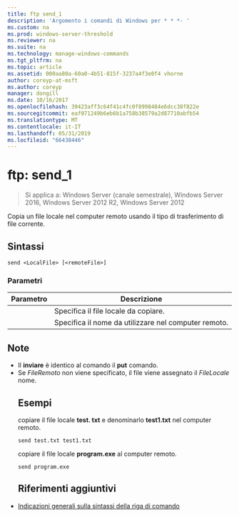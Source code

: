 ```yaml
---
title: ftp send_1
description: 'Argomento i comandi di Windows per * * *- '
ms.custom: na
ms.prod: windows-server-threshold
ms.reviewer: na
ms.suite: na
ms.technology: manage-windows-commands
ms.tgt_pltfrm: na
ms.topic: article
ms.assetid: 000aa80a-60a0-4b51-815f-3237a4f3e0f4 vhorne
author: coreyp-at-msft
ms.author: coreyp
manager: dongill
ms.date: 10/16/2017
ms.openlocfilehash: 39423aff3c64f41c4fc0f8998484e6dcc38f822e
ms.sourcegitcommit: eaf071249b6eb6b1a758b38579a2d87710abfb54
ms.translationtype: MT
ms.contentlocale: it-IT
ms.lasthandoff: 05/31/2019
ms.locfileid: "66438446"
---
```

# <a name="ftp-send1"></a>ftp: send_1

>Si applica a: Windows Server (canale semestrale), Windows Server 2016, Windows Server 2012 R2, Windows Server 2012

Copia un file locale nel computer remoto usando il tipo di trasferimento di file corrente.   
## <a name="syntax"></a>Sintassi  
```  
send <LocalFile> [<remoteFile>]  
```  
### <a name="parameters"></a>Parametri  

|  Parametro   |                    Descrizione                    |
|--------------|---------------------------------------------------|
| <LocalFile>  |         Specifica il file locale da copiare.         |
| <remoteFile> | Specifica il nome da utilizzare nel computer remoto. |

## <a name="remarks"></a>Note  
- Il **inviare** è identico al comando il **put** comando.  
- Se *FileRemoto* non viene specificato, il file viene assegnato il *FileLocale* nome.  
  ## <a name="BKMK_Examples"></a>Esempi  
  copiare il file locale **test. txt** e denominarlo **test1.txt** nel computer remoto.  
  ```  
  send test.txt test1.txt  
  ```  
  copiare il file locale **program.exe** al computer remoto.  
  ```  
  send program.exe  
  ```  
  ## <a name="additional-references"></a>Riferimenti aggiuntivi  
- [Indicazioni generali sulla sintassi della riga di comando](command-line-syntax-key.md)  
